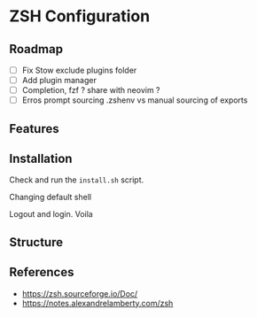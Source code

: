 # ZSH Configuration

## Roadmap

- [ ] Fix Stow exclude plugins folder
- [ ] Add plugin manager 
- [ ] Completion, fzf ? share with neovim ?
- [ ] Erros prompt sourcing .zshenv vs manual sourcing of exports 

## Features

## Installation

Check and run the `install.sh` script.

Changing default shell

Logout and login. Voila

## Structure

## References

- <https://zsh.sourceforge.io/Doc/>
- <https://notes.alexandrelamberty.com/zsh>
